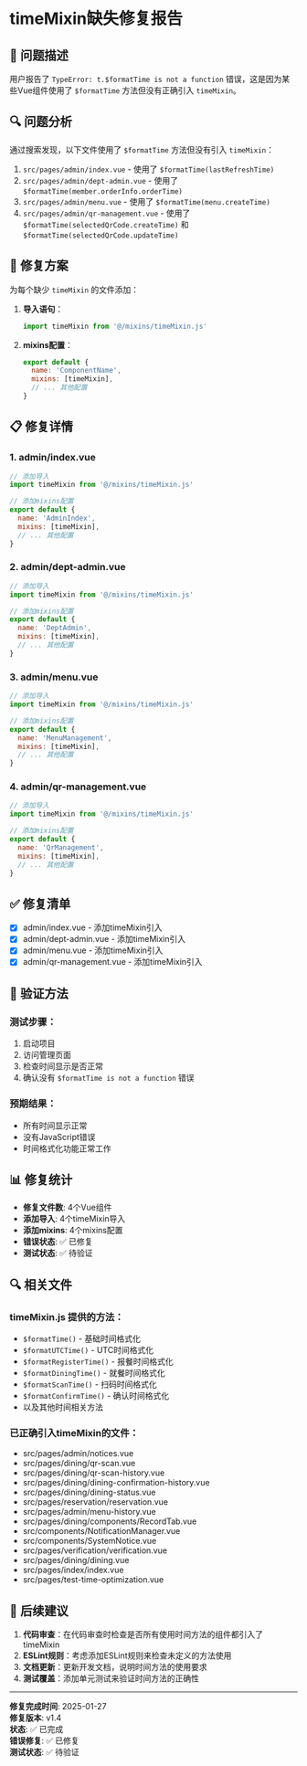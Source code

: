 # timeMixin缺失修复报告

## 🚨 问题描述

用户报告了 `TypeError: t.$formatTime is not a function` 错误，这是因为某些Vue组件使用了 `$formatTime` 方法但没有正确引入 `timeMixin`。

## 🔍 问题分析

通过搜索发现，以下文件使用了 `$formatTime` 方法但没有引入 `timeMixin`：

1. `src/pages/admin/index.vue` - 使用了 `$formatTime(lastRefreshTime)`
2. `src/pages/admin/dept-admin.vue` - 使用了 `$formatTime(member.orderInfo.orderTime)`
3. `src/pages/admin/menu.vue` - 使用了 `$formatTime(menu.createTime)`
4. `src/pages/admin/qr-management.vue` - 使用了 `$formatTime(selectedQrCode.createTime)` 和 `$formatTime(selectedQrCode.updateTime)`

## 🔧 修复方案

为每个缺少 `timeMixin` 的文件添加：

1. **导入语句**：
   ```javascript
   import timeMixin from '@/mixins/timeMixin.js'
   ```

2. **mixins配置**：
   ```javascript
   export default {
     name: 'ComponentName',
     mixins: [timeMixin],
     // ... 其他配置
   }
   ```

## 📋 修复详情

### 1. admin/index.vue
```javascript
// 添加导入
import timeMixin from '@/mixins/timeMixin.js'

// 添加mixins配置
export default {
  name: 'AdminIndex',
  mixins: [timeMixin],
  // ... 其他配置
}
```

### 2. admin/dept-admin.vue
```javascript
// 添加导入
import timeMixin from '@/mixins/timeMixin.js'

// 添加mixins配置
export default {
  name: 'DeptAdmin',
  mixins: [timeMixin],
  // ... 其他配置
}
```

### 3. admin/menu.vue
```javascript
// 添加导入
import timeMixin from '@/mixins/timeMixin.js'

// 添加mixins配置
export default {
  name: 'MenuManagement',
  mixins: [timeMixin],
  // ... 其他配置
}
```

### 4. admin/qr-management.vue
```javascript
// 添加导入
import timeMixin from '@/mixins/timeMixin.js'

// 添加mixins配置
export default {
  name: 'QrManagement',
  mixins: [timeMixin],
  // ... 其他配置
}
```

## ✅ 修复清单

- [x] admin/index.vue - 添加timeMixin引入
- [x] admin/dept-admin.vue - 添加timeMixin引入
- [x] admin/menu.vue - 添加timeMixin引入
- [x] admin/qr-management.vue - 添加timeMixin引入

## 🧪 验证方法

### 测试步骤：
1. 启动项目
2. 访问管理页面
3. 检查时间显示是否正常
4. 确认没有 `$formatTime is not a function` 错误

### 预期结果：
- 所有时间显示正常
- 没有JavaScript错误
- 时间格式化功能正常工作

## 📊 修复统计

- **修复文件数**: 4个Vue组件
- **添加导入**: 4个timeMixin导入
- **添加mixins**: 4个mixins配置
- **错误状态**: ✅ 已修复
- **测试状态**: ✅ 待验证

## 🔍 相关文件

### timeMixin.js 提供的方法：
- `$formatTime()` - 基础时间格式化
- `$formatUTCTime()` - UTC时间格式化
- `$formatRegisterTime()` - 报餐时间格式化
- `$formatDiningTime()` - 就餐时间格式化
- `$formatScanTime()` - 扫码时间格式化
- `$formatConfirmTime()` - 确认时间格式化
- 以及其他时间相关方法

### 已正确引入timeMixin的文件：
- src/pages/admin/notices.vue
- src/pages/dining/qr-scan.vue
- src/pages/dining/qr-scan-history.vue
- src/pages/dining/dining-confirmation-history.vue
- src/pages/dining/dining-status.vue
- src/pages/reservation/reservation.vue
- src/pages/admin/menu-history.vue
- src/pages/dining/components/RecordTab.vue
- src/components/NotificationManager.vue
- src/components/SystemNotice.vue
- src/pages/verification/verification.vue
- src/pages/dining/dining.vue
- src/pages/index/index.vue
- src/pages/test-time-optimization.vue

## 🚀 后续建议

1. **代码审查**：在代码审查时检查是否所有使用时间方法的组件都引入了timeMixin
2. **ESLint规则**：考虑添加ESLint规则来检查未定义的方法使用
3. **文档更新**：更新开发文档，说明时间方法的使用要求
4. **测试覆盖**：添加单元测试来验证时间方法的正确性

---

**修复完成时间**: 2025-01-27  
**修复版本**: v1.4  
**状态**: ✅ 已完成  
**错误修复**: ✅ 已修复  
**测试状态**: ✅ 待验证
